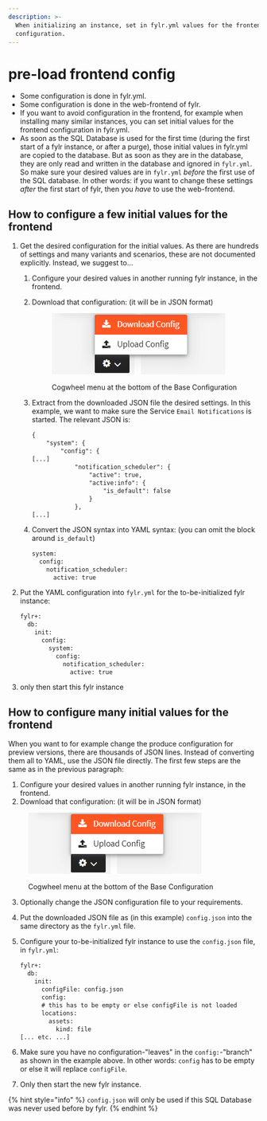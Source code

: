 ```yaml
---
description: >-
  When initializing an instance, set in fylr.yml values for the frontend
  configuration.
---
```


# pre-load frontend config

* Some configuration is done in fylr.yml.
* Some configuration is done in the web-frontend of fylr.
* If you want to avoid configuration in the frontend, for example when installing many similar instances, you can set initial values for the frontend configuration in fylr.yml.
* As soon as the SQL Database is used for the first time (during the first start of a fylr instance, or after a purge), those initial values in fylr.yml are copied to the database. But as soon as they are in the database, they are only read and written in the database and ignored in `fylr.yml`. So make sure your desired values are in `fylr.yml` _before_ the first use of the SQL database. In other words: if you want to change these settings _after_ the first start of fylr, then you _have_ to use the web-frontend.

## How to configure a few initial values for the frontend

1. Get the desired configuration for the initial values. As there are hundreds of settings and many variants and scenarios, these are not documented explicitly. Instead, we suggest to...&#x20;
   1. Configure your desired values in another running fylr instance, in the frontend.
   2.  Download that configuration: (it will be in JSON format)

       <figure><img src="../../.gitbook/assets/image.png" alt=""><figcaption><p>Cogwheel menu at the bottom of the Base Configuration</p></figcaption></figure>


   3.  Extract from the downloaded JSON file the desired settings. In this example, we want to make sure the Service `Email Notifications` is started. The relevant JSON is:&#x20;

       ```
       {
           "system": {
               "config": {
       [...]
                   "notification_scheduler": {
                       "active": true,
                       "active:info": {
                           "is_default": false
                       }
                   },
       [...]
       ```
   4.  Convert the JSON syntax into YAML syntax: (you can omit the block around `is_default`)

       ```
       system:
         config:
           notification_scheduler:
             active: true
       ```
2.  Put the YAML configuration into `fylr.yml` for the to-be-initialized fylr instance:

    ```
    fylr+:
      db:
        init:
          config:
            system:
              config:
                notification_scheduler:
                  active: true
    ```
3. only then start this fylr instance

## How to configure many initial values for the frontend

When you want to for example change the produce configuration for preview versions, there are thousands of JSON lines. Instead of converting them all to YAML, use the JSON file directly. The first few steps are the same as in the previous paragraph:

1. Configure your desired values in another running fylr instance, in the frontend.
2. Download that configuration: (it will be in JSON format)

<figure><img src="../../.gitbook/assets/image.png" alt=""><figcaption><p>Cogwheel menu at the bottom of the Base Configuration</p></figcaption></figure>

3. Optionally change the JSON configuration file to your requirements.
4. Put the downloaded JSON file as (in this example) `config.json` into the same directory as the `fylr.yml` file.
5.  Configure your to-be-initialized fylr instance to use the `config.json` file, in `fylr.yml`:

    ```
    fylr+:
      db:
        init:
          configFile: config.json
          config:
          # this has to be empty or else configFile is not loaded
          locations:
            assets:
              kind: file
    [... etc. ...]
    ```
6. Make sure you have no configuration-"leaves" in the `config:`-"branch" as shown in the example above. In other words: `config` has to be empty or else it will replace `configFile`.
7. Only then start the new fylr instance.

{% hint style="info" %}
`config.json` will only be used if this SQL Database was never used before by fylr.
{% endhint %}
